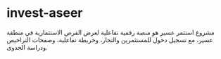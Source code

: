 # invest-aseer

مشروع استثمر عسير هو منصة رقمية تفاعلية لعرض الفرص الاستثمارية في منطقة عسير، مع تسجيل دخول للمستثمرين والتجار، وخريطة تفاعلية، وصفحات التراخيص ودراسة الجدوى.


